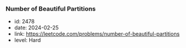 ### Number of Beautiful Partitions

* id: 2478
* date: 2024-02-25
* link: https://leetcode.com/problems/number-of-beautiful-partitions
* level: Hard
